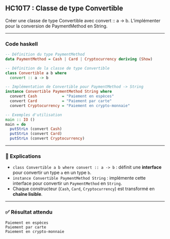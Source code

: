 ## HC10T7 : Classe de type Convertible
Créer une classe de type Convertible avec convert :: a -> b.
L’implémenter pour la conversion de PaymentMethod en String.

---

### Code haskell

```haskell
-- Définition du type PaymentMethod
data PaymentMethod = Cash | Card | Cryptocurrency deriving (Show)

-- Définition de la classe de type Convertible
class Convertible a b where
  convert :: a -> b

-- Implémentation de Convertible pour PaymentMethod -> String
instance Convertible PaymentMethod String where
  convert Cash           = "Paiement en espèces"
  convert Card           = "Paiement par carte"
  convert Cryptocurrency = "Paiement en crypto-monnaie"

-- Exemples d'utilisation
main :: IO ()
main = do
  putStrLn (convert Cash)
  putStrLn (convert Card)
  putStrLn (convert Cryptocurrency)
```

---

### 🔎 Explications

* `class Convertible a b where convert :: a -> b` : définit une **interface** pour convertir un type `a` en un type `b`.
* `instance Convertible PaymentMethod String` : implémente cette interface pour convertir un `PaymentMethod` en `String`.
* Chaque constructeur (`Cash`, `Card`, `Cryptocurrency`) est transformé en **chaîne lisible**.

---

### ✅ Résultat attendu

```
Paiement en espèces
Paiement par carte
Paiement en crypto-monnaie
```
